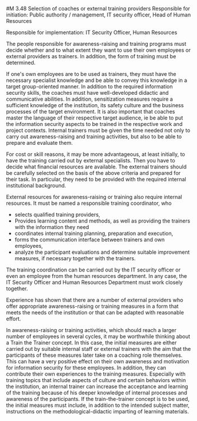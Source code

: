 #M 3.48 Selection of coaches or external training providers
Responsible for initiation: Public authority / management, IT security officer, Head of Human Resources

Responsible for implementation: IT Security Officer, Human Resources

The people responsible for awareness-raising and training programs must decide whether and to what extent they want to use their own employees or external providers as trainers. In addition, the form of training must be determined.

If one's own employees are to be used as trainers, they must have the necessary specialist knowledge and be able to convey this knowledge in a target group-oriented manner. In addition to the required information security skills, the coaches must have well-developed didactic and communicative abilities. In addition, sensitization measures require a sufficient knowledge of the institution, its safety culture and the business processes of the target environment. It is also important that coaches master the language of their respective target audience, ie be able to put the information security aspects to be trained in the respective work and project contexts. Internal trainers must be given the time needed not only to carry out awareness-raising and training activities, but also to be able to prepare and evaluate them.

For cost or skill reasons, it may be more advantageous, at least initially, to have the training carried out by external specialists. Then you have to decide what financial resources are available. The external trainers should be carefully selected on the basis of the above criteria and prepared for their task. In particular, they need to be provided with the required internal institutional background.

External resources for awareness-raising or training also require internal resources. It must be named a responsible training coordinator, who

* selects qualified training providers,
* Provides learning content and methods, as well as providing the trainers with the information they need
* coordinates internal training planning, preparation and execution,
* forms the communication interface between trainers and own employees,
* analyze the participant evaluations and determine suitable improvement measures, if necessary together with the trainers.


The training coordination can be carried out by the IT security officer or even an employee from the human resources department. In any case, the IT Security Officer and Human Resources Department must work closely together.

Experience has shown that there are a number of external providers who offer appropriate awareness-raising or training measures in a form that meets the needs of the institution or that can be adapted with reasonable effort.

In awareness-raising or training activities, which should reach a larger number of employees in several cycles, it may be worthwhile thinking about a Train the Trainer concept. In this case, the initial measures are either carried out by suitable internal staff or external trainers with the aim that the participants of these measures later take on a coaching role themselves. This can have a very positive effect on their own awareness and motivation for information security for these employees. In addition, they can contribute their own experiences to the training measures. Especially with training topics that include aspects of culture and certain behaviors within the institution, an internal trainer can increase the acceptance and learning of the training because of his deeper knowledge of internal processes and awareness of the participants. If the train-the-trainer concept is to be used, the initial measures must include, in addition to the intended subject matter, instructions on the methodological-didactic imparting of learning materials.



